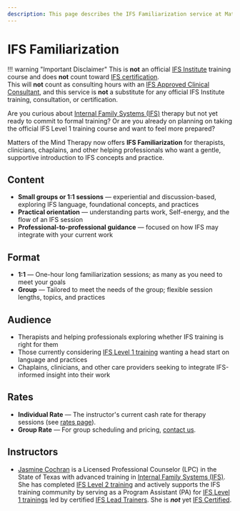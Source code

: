 ```yaml
---
description: This page describes the IFS Familiarization service at Matters of the Mind Therapy, PLLC.
---
```


# IFS Familiarization

!!! warning "Important Disclaimer"
    This is **not** an official [IFS Institute](https://ifs-institute.com/) training course and does **not** count toward [IFS certification](https://ifs-institute.com/ifs-certification).  
    This will **not** count as consulting hours with an [IFS Approved Clinical Consultant](https://ifs-institute.com/trainings/ifs-certification/approved-clinical-consultants), and this service is **not** a substitute for any official IFS Institute training, consultation, or certification.

Are you curious about [Internal Family Systems (IFS)](https://ifs-institute.com/) therapy but not yet ready to commit to formal training? Or are you already on planning on taking the official IFS Level 1 training course and want to feel more prepared?

Matters of the Mind Therapy now offers **IFS Familiarization** for therapists, clinicians, chaplains, and other helping professionals who want a gentle, supportive introduction to IFS concepts and practice.

## Content

- **Small groups or 1:1 sessions** — experiential and discussion-based, exploring IFS language, foundational concepts, and practices  
- **Practical orientation** — understanding parts work, Self-energy, and the flow of an IFS session  
- **Professional-to-professional guidance** — focused on how IFS may integrate with your current work

## Format

- **1:1** — One-hour long familiarization sessions; as many as you need to meet your goals
- **Group** — Tailored to meet the needs of the group; flexible session lengths, topics, and practices

## Audience

- Therapists and helping professionals exploring whether IFS training is right for them  
- Those currently considering [IFS Level 1 training](https://ifs-institute.com/trainings/level-1) wanting a head start on language and practices  
- Chaplains, clinicians, and other care providers seeking to integrate IFS-informed insight into their work

## Rates

- **Individual Rate** — The instructor's current cash rate for therapy sessions (see [rates page](https://motmtherapy.com/rates/)).  
- **Group Rate** — For group scheduling and pricing, [contact us](https://motmtherapy.com/contact/).

## Instructors

- [Jasmine Cochran](https://motmtherapy.com/providers/jasmine/) is a Licensed Professional Counselor (LPC) in the State of Texas with advanced training in [Internal Family Systems (IFS)](https://ifs-institute.com/). She has completed [IFS Level 2 training](https://ifs-institute.com/trainings/level-2) and actively supports the IFS training community by serving as a Program Assistant (PA) for [IFS Level 1 trainings](https://ifs-institute.com/trainings/level-1) led by certified [IFS Lead Trainers](https://ifs-institute.com/about-us/trainers). She is ***not*** yet [IFS Certified](https://ifs-institute.com/ifs-certification).

